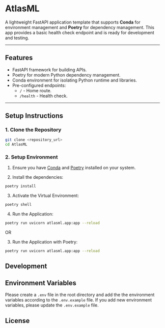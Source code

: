 # **AtlasML**

A lightweight FastAPI application template that supports **Conda** for environment management and **Poetry** for dependency management. This app provides a basic health check endpoint and is ready for development and testing.

---

## **Features**
- FastAPI framework for building APIs.
- Poetry for modern Python dependency management.
- Conda environment for isolating Python runtime and libraries.
- Pre-configured endpoints:
  - `/` - Home route.
  - `/health` - Health check.

---

## **Setup Instructions**

### 1. **Clone the Repository**
```bash
git clone <repository_url>
cd AtlasML
```

### 2. Setup Environment
1. Ensure you have [Conda](https://docs.anaconda.com/miniconda/install/#quick-command-line-install) and [Poetry](https://python-poetry.org/docs/#installation) installed on your system.

2. Install the dependencies:
```bash
poetry install
```

3. Activate the Virtual Environment:
```bash
poetry shell
```

4. Run the Application:
``` bash
poetry run uvicorn atlasml.app:app --reload
```

OR 

3. Run the Application with Poetry:
```bash
poetry run uvicorn atlasml.app:app --reload
```

## Development 


## Environment Variables 
Please create a `.env` file in the root directory and add the the environment variables according to the `.env.example` file. If you add new environment variables, please update the `.env.example` file.

## License 